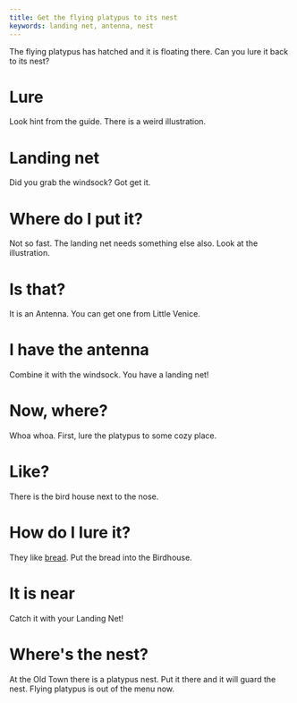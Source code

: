 ```yaml
---
title: Get the flying platypus to its nest
keywords: landing net, antenna, nest
---
```


The flying platypus has hatched and it is floating there. Can you lure it back to its nest?

# Lure
Look hint from the guide. There is a weird illustration.

# Landing net
Did you grab the windsock? Got get it.

# Where do I put it?
Not so fast. The landing net needs something else also. Look at the illustration.

# Is that?
It is an Antenna. You can get one from Little Venice.

# I have the antenna
Combine it with the windsock. You have a landing net!

# Now, where?
Whoa whoa. First, lure the platypus to some cozy place.

# Like?
There is the bird house next to the nose.

# How do I lure it?
They like [bread](/02-part-two/034-crane-the-poet.md). Put the bread into the Birdhouse.

# It is near
Catch it with your Landing Net!

# Where's the nest?
At the Old Town there is a platypus nest. Put it there and it will guard the nest. Flying platypus is out of the menu now.